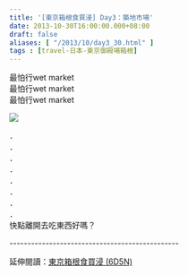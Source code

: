 ```yaml
---
title: '[東京箱根食買浸] Day3：築地市場'
date: 2013-10-30T16:00:00.000+08:00
draft: false
aliases: [ "/2013/10/day3_30.html" ]
tags : [travel-日本-東京御殿場箱根]
---
```


最怕行wet market  
最怕行wet market  
最怕行wet market  

![](/images/tokyo3d.jpg)

．  
．  
．  
．  
．  
．  
．  
．  
快點離開去吃東西好嗎？  
  
\-----------------------------------------------  
  
延伸閱讀：[東京箱根食買浸 (6D5N)](https://hidie.net/tokyo6d5n/)
